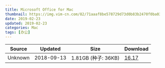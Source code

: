 ```yaml
---
title: Microsoft Office for Mac
thumbnail: https://img.vim-cn.com/82/71aaaf8be578729d73d0b83b2470f0ba031443.png
date: 2019-02-23
updated: 2019-02-23
categories: Mac
tags: [办公]
---
```


| Source | Updated | Size | Download |
| ------ | ------- | -------- | ------- |
| <div class="unsafe">Unknown<div> | 2018-09-13 | 1.81GB (种子: 36KB) | [16.17](https://img.vim-cn.com/d5/74aa64e22a4d9f5c1afb77ea6c407480d8befd.zip) |


[MSDN]: http://msdn.itellyou.cn/
